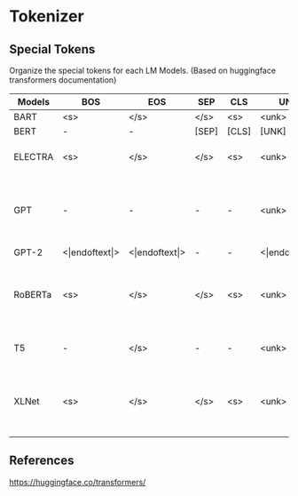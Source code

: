 # Tokenizer

## Special Tokens
Organize the special tokens for each LM Models. (Based on huggingface transformers documentation)

| Models   | BOS    | EOS | SEP | CLS | UNK | PAD | MASK | Additional | Notes |
| -------- | ------ | ------ | ------ | ------ | ------ | ------ | ------ | ----- | ------------- |
| BART | \<s> | \</s> | \</s> | \<s> | \<unk> | \<pad> | \<mask> | | |
| BERT | - | - | [SEP] | [CLS] | [UNK] | [PAD] | [MASK] | | |
| ELECTRA | \<s> | \</s> | \</s> | \<s> | \<unk> | \<pad> | \<mask> | | Identical to BERT Tokenizer |
| GPT | - | - | - | - | \<unk> | - | - | | needs ftfy,spacy package to use og paper tokenizer |
| GPT-2 | \<\|endoftext\|> | \<\|endoftext\|> | - | - | \<\|endoftext\|> | - | - | | |
| RoBERTa | \<s> | \</s> | \</s> | \<s> | \<unk> | \<pad> | \<mask> | | Use CLS,SEP as beginning & end of sequence |
| T5 | - | \</s> | - | - | \<unk> | \<pad> | - | \<extra_id_{}> | Use SEP as end of sequence |
| XLNet | \<s> | \</s> | \</s> | \<s> | \<unk> | \<pad> | \<mask> | [\<eop>,\<eod>] end of paragraph,document | Use CLS,SEP as beginning & end of sequence |

## References
https://huggingface.co/transformers/